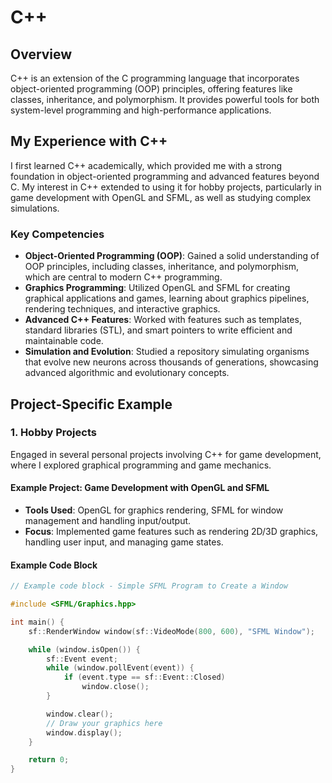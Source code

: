 # C++

## Overview
C++ is an extension of the C programming language that incorporates object-oriented programming (OOP) principles, offering features like classes, inheritance, and polymorphism. It provides powerful tools for both system-level programming and high-performance applications.

## My Experience with C++
I first learned C++ academically, which provided me with a strong foundation in object-oriented programming and advanced features beyond C. My interest in C++ extended to using it for hobby projects, particularly in game development with OpenGL and SFML, as well as studying complex simulations.

### Key Competencies
- **Object-Oriented Programming (OOP)**: Gained a solid understanding of OOP principles, including classes, inheritance, and polymorphism, which are central to modern C++ programming.
- **Graphics Programming**: Utilized OpenGL and SFML for creating graphical applications and games, learning about graphics pipelines, rendering techniques, and interactive graphics.
- **Advanced C++ Features**: Worked with features such as templates, standard libraries (STL), and smart pointers to write efficient and maintainable code.
- **Simulation and Evolution**: Studied a repository simulating organisms that evolve new neurons across thousands of generations, showcasing advanced algorithmic and evolutionary concepts.

## Project-Specific Example

### 1. Hobby Projects
Engaged in several personal projects involving C++ for game development, where I explored graphical programming and game mechanics.

#### Example Project: Game Development with OpenGL and SFML
- **Tools Used**: OpenGL for graphics rendering, SFML for window management and handling input/output.
- **Focus**: Implemented game features such as rendering 2D/3D graphics, handling user input, and managing game states.

#### Example Code Block
```cpp
// Example code block - Simple SFML Program to Create a Window

#include <SFML/Graphics.hpp>

int main() {
    sf::RenderWindow window(sf::VideoMode(800, 600), "SFML Window");

    while (window.isOpen()) {
        sf::Event event;
        while (window.pollEvent(event)) {
            if (event.type == sf::Event::Closed)
                window.close();
        }

        window.clear();
        // Draw your graphics here
        window.display();
    }

    return 0;
}
